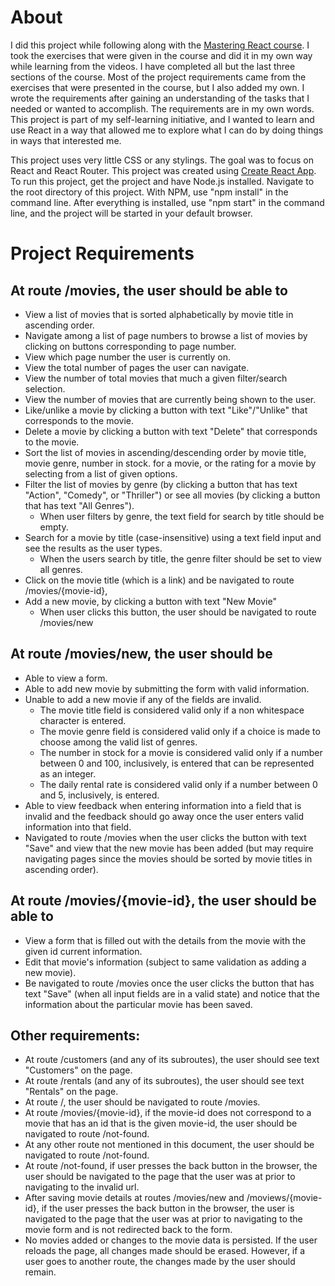 # About

I did this project while following along with the [Mastering React course](https://codewithmosh.com/p/mastering-react).
I took the exercises that were given in the course and did it in my own way while learning from the videos.
I have completed all but the last three sections of the course. Most of the project requirements came from the exercises
that were presented in the course, but I also added my own. I wrote the requirements after gaining an understanding of 
the tasks that I needed or wanted to accomplish. The requirements are in my own words. This project is part of my
self-learning initiative, and I wanted to learn and use React in a way that allowed me to explore what I can do
by doing things in ways that interested me.

This project uses very little CSS or any stylings. The goal was to focus on React and React Router. This project was created
using [Create React App](https://facebook.github.io/create-react-app/). To run this project, get the project and have Node.js
installed. Navigate to the root directory of this project. With NPM, use "npm install" in the command line. After everything
is installed, use "npm start" in the command line, and the project will be started in your default browser.

# Project Requirements

## At route /movies, the user should be able to
- View a list of movies that is sorted alphabetically by movie title in ascending order.
- Navigate among a list of page numbers to browse a list of movies by clicking on buttons corresponding
to page number.
- View which page number the user is currently on.
- View the total number of pages the user can navigate.
- View the number of total movies that much a given filter/search selection.
- View the number of movies that are currently being shown to the user.
- Like/unlike a movie by clicking a button with text "Like"/"Unlike" that corresponds to the movie.
- Delete a movie by clicking a button with text "Delete" that corresponds to the movie.
- Sort the list of movies in ascending/descending order by movie title, movie genre, number in stock.
for a movie, or the rating for a movie by selecting from a list of given options.
- Filter the list of movies by genre (by clicking a button that has text "Action", "Comedy", or "Thriller")
or see all movies (by clicking a button that has text "All Genres").
    - When user filters by genre, the text field for search by title should be empty.
- Search for a movie by title (case-insensitive) using a text field input and see the results as the user types.
    - When the users search by title, the genre filter should be set to view all genres.
- Click on the movie title (which is a link) and be navigated to route /movies/{movie-id}, 
- Add a new movie, by clicking a button with text "New Movie"
    - When user clicks this button, the user should be navigated to route /movies/new

## At route /movies/new, the user should be
- Able to view a form.
- Able to add new movie by submitting the form with valid information.
- Unable to add a new movie if any of the fields are invalid.
    - The movie title field is considered valid only if a non whitespace character is entered.
    - The movie genre field is considered valid only if a choice is made to choose among the valid list of genres.
    - The number in stock for a movie is considered valid only if a number between 0 and 100, inclusively, is
entered that can be represented as an integer.
    - The daily rental rate is considered valid only if a number between 0 and 5, inclusively, is entered.
- Able to view feedback when entering information into a field that is invalid and the feedback should go away once
the user enters valid information into that field.
- Navigated to route /movies when the user clicks the button with text "Save" and view that the new movie has 
been added (but may require navigating pages since the movies should be sorted by movie titles in ascending order).

## At route /movies/{movie-id}, the user should be able to
- View a form that is filled out with the details from the movie with the given id current information.
- Edit that movie's information (subject to same validation as adding a new movie).
- Be navigated to route /movies once the user clicks the button that has text "Save" (when all input
fields are in a valid state) and notice that the information about the particular movie has been saved.

## Other requirements:
- At route /customers (and any of its subroutes), the user should see text "Customers" on the page.
- At route /rentals (and any of its subroutes), the user should see text "Rentals" on the page.
- At route /, the user should be navigated to route /movies.
- At route /movies/{movie-id}, if the movie-id does not correspond to a movie that has an id that is the
given movie-id, the user should be navigated to route /not-found.
- At any other route not mentioned in this document, the user should be navigated to route /not-found.
- At route /not-found, if user presses the back button in the browser, the user should be navigated to the 
page that the user was at prior to navigating to the invalid url.
- After saving movie details at routes /movies/new and /moviews/{movie-id}, if the user presses the 
back button in the browser, the user is navigated to the page that the user was at prior to navigating to the
movie form and is not redirected back to the form.
- No movies added or changes to the movie data is persisted. If the user reloads the page, all changes made
should be erased. However, if a user goes to another route, the changes made by the user should remain.
